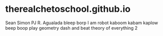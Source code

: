# therealchetoschool.github.io
Sean Simon PJ R. Agualada
bleep borp I am robot kaboom kabam kaplow beep boop
play geometry dash and beat theory of everything 2
